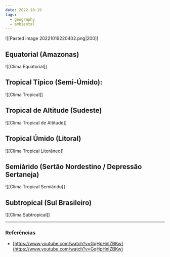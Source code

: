 ```yaml
---
date: 2022-10-19
tags:
  - geography
  - ambiental
---
```

![[Pasted image 20221019220402.png|200]]
## Equatorial (Amazonas)
![[Clima Equatorial]]

## Tropical Típico (Semi-Úmido): 
![[Clima Tropical]]

## Tropical de Altitude (Sudeste)
![[Clima Tropical de Altitude]]

## Tropical Úmido (Litoral)
![[Clima Tropical Litorâneo]]

## Semiárido (Sertão Nordestino / Depressão Sertaneja)
![[Clima Tropical Semiárido]]

## Subtropical (Sul Brasileiro)
![[Clima Subtropical]]

---
### Referências
- [https://www.youtube.com/watch?v=GqHpHnlZBKw](https://www.youtube.com/watch?v=GqHpHnlZBKw)